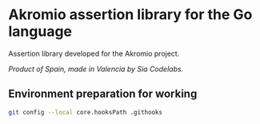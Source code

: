 # Akromio assertion library for the Go language

Assertion library developed for the Akromio project.

_Product of Spain, made in Valencia by Sia Codelabs._

## Environment preparation for working

```bash
git config --local core.hooksPath .githooks
```
